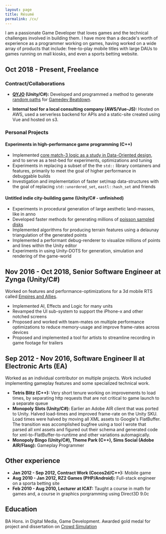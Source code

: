 ```yaml
---
layout: page
title: Résumé
permalink: /cv/
---
```


I am a passionate Game Developer that loves games and the technical challenges involved in building them. I have more than a decade's worth of experience as a programmer working on games, having worked on a wide array of products that include: free-to-play mobile titles with large DAUs to games running on mall kiosks, and even a sports betting website.

## Oct 2018 - Present, Freelance

### Contract/Collaborations

- **[QYJO](https://qyjo.in/) (Unity/C#):** Developed and programmed a method to generate [random paths](https://medium.com/@1basudevpatel/random-paths-in-gamedev-beatdown-a913a1d8c5e6) for [Gamedev Beatdown](https://store.steampowered.com/app/1100300/Gamedev_Beatdown/).

- **Internal tool for a local consulting company (AWS/Vue-JS):** Hosted on AWS, used a serverless backend for APIs and a static-site created using Vue and hosted on s3.

### Personal Projects

#### Experiments in high-performance game programming (C++)

- Implemented [core match-3 logic as a study in Data-Oriented design](https://github.com/bapel/CodeSomeGames/tree/match3/Match3), and to serve as a test-bed for experiments, optimizations and tuning
- Experiments in replacing a subset of the the `std::` library containers and features, primarily to meet the goal of higher performance in debuggable builds
- Investigation and implementation of faster set/map data-structures with the goal of replacing `std::unordered_set`, `eastl::hash_set` and friends

#### Untitled indie city-building game (Unity/C# - unfinished)

- Experiments in procedural generation of large aesthetic land-masses, like in anno
- Developed faster methods for generating millions of [poisson sampled disks](https://medium.com/@1basudevpatel/faster-poisson-sampling-a76cb9a99825)
- Implemented algorithms for producing terrain features using a delaunay triangulation of the generated points
- Implemented a performant debug-renderer to visualize millions of points and lines within the Unity editor
- Experiments in using Unity-DOTS for generation, simulation and rendering of the game-world

## Nov 2016 - Oct 2018, Senior Software Engineer at Zynga (Unity/C#)

Worked on features and performance-optimizations for a 3d mobile RTS called [Empires and Allies](https://www.youtube.com/watch?v=XT-J99zNf_w).

- Implemented AI, Effects and Logic for many units
- Revamped the UI sub-system to support the iPhone-x and other notched screens
- Proposed and worked with team-mates on multiple performance optimizations to reduce memory-usage and improve frame-rates across devices
- Proposed and implemented a tool for artists to streamline recording in game footage for trailers 

## Sep 2012 - Nov 2016, Software Engineer II at Electronic Arts (EA)

Worked as an individual contributor on multiple projects. Work included implementing gameplay features and some specialized technical work.

- **Tetris Blitz (C++):** Very short tenure working on improvements to load times, by separating http requests that are not critical to game launch to a separate queue
- **Monopoly Slots (Unity/C#):** Earlier an Adobe AIR client that was ported to Unity. Halved load-times and improved frame-rate on the Unity SKU. Load times were halved by moving all XML assets to Google's FlatBuffer. The transition was accomplished bugfree using a tool I wrote that parsed all xml assets and figured out their schema and generated code for xml-to-FlatBuffer-to-runtime and other variations automagically.
- **Monopoly Bingo (Unity/C#), Theme Park (C++), Sims Social (Adobe AIR/Flasg):** Gameplay Programmer

## Other experience

- **Jan 2012 - Sep 2012, Contract Work (Cocos2d/C++):** Mobile game
- **Aug 2010 - Jan 2012, RZ2 Games (PHP/Android):** Full-stack engineer on a sporta betting site
- **Feb 2010 - Aug 2010, Lecturer at ICAT:** Taught a course in math for games and, a course in graphics porgramming using Direct3D 9.0c

## Education

BA Hons. in Digital Media, Game Development. Awarded gold medal for project and dissertation on [Crowd Simulation](https://www.youtube.com/watch?v=vxSII4mlig8)